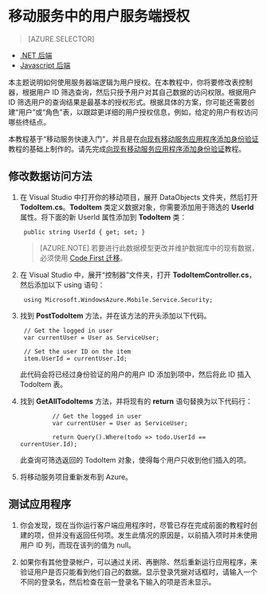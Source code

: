 <properties
	pageTitle="在 .NET 后端移动服务中对用户进行服务端授权 | Microsoft Azure"
	description="了解如何在 .NET 后端移动服务中限制已授权用户的访问权限"
	services="mobile-services"
	documentationCenter="windows"
	authors="krisragh"
	manager="dwrede"
	editor=""/>

<tags
	ms.service="mobile-services"
	ms.workload="mobile"
	ms.tgt_pltfrm="mobile-multiple"
	ms.topic="article"
	ms.devlang="dotnet"
	ms.date="07/21/2016"
	wacn.date="09/26/2016"
	ms.author="krisragh"/>

# 移动服务中的用户服务端授权
> [AZURE.SELECTOR]
- [.NET 后端](/documentation/articles/mobile-services-dotnet-backend-service-side-authorization/)
- [Javascript 后端](/documentation/articles/mobile-services-javascript-backend-service-side-authorization/)


本主题说明如何使用服务器端逻辑为用户授权。在本教程中，你将要修改表控制器，根据用户 ID 筛选查询，然后只授予用户对其自己数据的访问权限。根据用户 ID 筛选用户的查询结果是最基本的授权形式。根据具体的方案，你可能还需要创建“用户”或“角色”表，以跟踪更详细的用户授权信息，例如，给定的用户有权访问哪些终结点。

本教程基于“移动服务快速入门”，并且是在[向现有移动服务应用程序添加身份验证]教程的基础上制作的。请先完成[向现有移动服务应用程序添加身份验证]教程。

## <a name="register-scripts"></a>修改数据访问方法

1. 在 Visual Studio 中打开你的移动项目，展开 DataObjects 文件夹，然后打开 **TodoItem.cs**。**TodoItem** 类定义数据对象，你需要添加用于筛选的 **UserId** 属性。将下面的新 UserId 属性添加到 **TodoItem** 类：

		public string UserId { get; set; }

	>[AZURE.NOTE] 若要进行此数据模型更改并维护数据库中的现有数据，必须使用 [Code First 迁移](/documentation/articles/mobile-services-dotnet-backend-how-to-use-code-first-migrations/)。

2. 在 Visual Studio 中，展开“控制器”文件夹，打开 **TodoItemController.cs**，然后添加以下 using 语句：

		using Microsoft.WindowsAzure.Mobile.Service.Security;

3. 找到 **PostTodoItem** 方法，并在该方法的开头添加以下代码。

		// Get the logged in user
		var currentUser = User as ServiceUser;
	
		// Set the user ID on the item
		item.UserId = currentUser.Id;
	
	此代码会将已经过身份验证的用户的用户 ID 添加到项中，然后将此 ID 插入 TodoItem 表。

4. 找到 **GetAllTodoItems** 方法，并将现有的 **return** 语句替换为以下代码行：

				// Get the logged in user
				var currentUser = User as ServiceUser;

				return Query().Where(todo => todo.UserId == currentUser.Id);
	此查询可筛选返回的 TodoItem 对象，使得每个用户只收到他们插入的项。

5. 将移动服务项目重新发布到 Azure。


## <a name="test-app"></a>测试应用程序

1. 你会发现，现在当你运行客户端应用程序时，尽管已存在完成前面的教程时创建的项，但并没有返回任何项。发生此情况的原因是，以前插入项时并未使用用户 ID 列，而现在该列的值为 null。

2. 如果你有其他登录帐户，可以通过关闭、再删除、然后重新运行应用程序，来验证用户是否只能看到他们自己的数据。显示登录凭据对话框时，请输入一个不同的登录名，然后检查在前一登录名下输入的项是否未显示。



<!-- Anchors. -->
[Register server scripts]: #register-scripts
[Next Steps]: #next-steps

<!-- Images. -->

[3]: ./media/mobile-services-dotnet-backend-ios-authorize-users-in-scripts/mobile-quickstart-startup-ios.png

<!-- URLs. -->
[向现有移动服务应用程序添加身份验证]: /documentation/articles/mobile-services-dotnet-backend-ios-get-started-users/

<!---HONumber=Mooncake_0118_2016-->